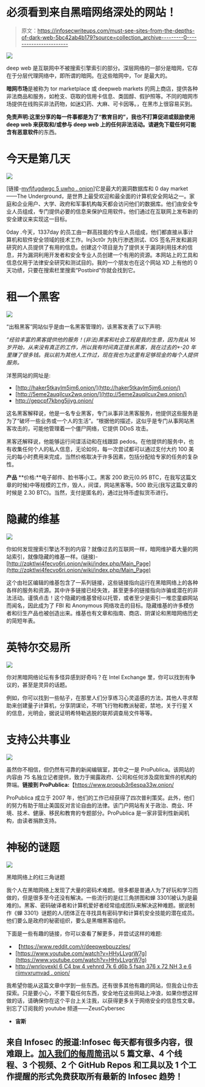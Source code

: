 # 必须看到来自黑暗网络深处的网站！

> 原文：<https://infosecwriteups.com/must-see-sites-from-the-depths-of-dark-web-5bc42ab4b179?source=collection_archive---------0----------------------->

![](img/6ba073159dfe8269d49672a637856c86.png)

deep web 是互联网中不被搜索引擎索引的部分。深层网络的一部分是暗网，它存在于分层代理网络中，即所谓的暗网。在这些暗网中，Tor 是最大的。

**暗网市场**是被称为 tor marketplace 或 deepweb markets 的网上商店，提供各种非法商品和服务，如枪支、窃取的信用卡信息、类固醇、假护照等。不同的暗网市场提供在线购买非法药物，如迷幻药、大麻、可卡因等。，在黑市上很容易买到。

**免责声明:这里分享的每一件事都是为了“教育目的”，我也不打算促进或鼓励使用 deep web 来获取和/或参与 deep web 上的任何非法活动。请避免下载任何可能含有恶意软件**的东西。

# 今天是第几天

![](img/a8aa07ba71abadc36ac9e73cc0cc0c6e.png)

[链接-[mvfjfugdwgc 5 uwho . onion](http://mvfjfugdwgc5uwho.onion)]它是最大的漏洞数据库和 0 day market——The Underground，是世界上最受欢迎和最全面的计算机安全网站之一。家庭和企业用户、大学、政府和军事机构每天都会访问他们的数据库。他们由安全专业人员组成，专门提供必要的信息来保护应用软件。他们通过在互联网上发布新的安全建议来实现这一目标。

0day .今天，1337day 的员工由一群高技能的专业人员组成，他们都直接从事计算机和软件安全领域的技术工作。Inj3ct0r 为执行渗透测试、IDS 签名开发和漏洞研究的人员提供了有用的信息。创建这个项目是为了提供关于漏洞利用技术的信息，并为漏洞利用开发者和安全专业人员创建一个有用的资源。本网站上的工具和信息仅用于法律安全研究和测试目的。我的一个朋友也在这个网站 XD 上有他的 0 天功绩，只要在搜索栏里搜索“Postbird”你就会找到它。

# 租一个黑客

![](img/fb40d0d546a32429df740de591ecebd2.png)

“出租黑客”网站似乎是由一名黑客管理的，该黑客发表了以下声明:

*“经验丰富的黑客提供他的服务！(非法)黑客和社会工程是我的生意，因为我从 16 岁开始，从来没有真正的工作，所以我有时间真正擅长黑客，我在过去的+-20 年里赚了很多钱。我以前为其他人工作过，现在我也为这里有足够现金的每个人提供服务。*

洋葱网站的网址是:

*   [http://haker5tkaylm5jm6.onion/](http://haker5tkaylm5jm6.onion/)
*   [http://5eme2auqilcux2wq.onion/](http://5eme2auqilcux2wq.onion/)
*   http://gepcpf7kbng5jjyg.onion/

这名黑客解释说，他是一名专业黑客，专门从事非法黑客服务，他提供这些服务是为了“破坏一些业务或一个人的生活”。“根据他的描述，这似乎是专门从事网站黑客攻击的，可能他管理着一个僵尸网络，它提供 DDoS 攻击。

黑客还解释说，他能够运行间谍活动和在线跟踪 pedos。在他提供的服务中，也有收集任何个人的私人信息，无论如何，每一次尝试都可以通过支付大约 100 美元的每小时费用来完成，当然价格取决于许多因素，包括分配给专家的任务的复杂性。

**产品** **价格:**电子邮件、脸书等小工。黑客 200 欧元(0.95 BTC，在我写这篇文章的时候)中等规模的工作，毁人，间谍，网站黑客等。500 欧元(我写这篇文章的时候是 2.30 BTC)。当然，支付是匿名的，通过比特币虚拟货币进行。

# 隐藏的维基

![](img/cc0a1bd39a149d11d0ac5fceeb6452bb.png)

你如何发现搜索引擎达不到的内容？就像过去的互联网一样，暗网维护着大量的网站索引，就像隐藏的维基一样。(链接)-[http://zqktlwi4fecvo6ri.onion/wiki/index.php/Main_Page](http://zqktlwi4fecvo6ri.onion/wiki/index.php/Main_Page)

这个由社区编辑的维基包含了一系列链接，这些链接指向运行在黑暗网络上的各种各样的服务和资源。其中许多链接已经失效，甚至更多的链接指向诈骗或潜在的非法活动。谨慎点击！这个隐藏的维基曾经以托管，或者至少是索引一堆恋童癖网站而闻名，因此成为了 FBI 和 Anonymous 网络攻击的目标。隐藏维基的许多模仿者和衍生产品也被创造出来。维基也有文章和指南、商店、阴谋论和黑暗网络历史的简短年表。

# 英特尔交易所

![](img/938870bb5b72a07c4629c117d74756d0.png)

你对黑暗网络论坛有多怪异感到好奇吗？在 Intel Exchange 里，你可以找到有争议的，甚至是灵异的话题。

例如，你可以找到一些帖子，在那里人们分享练习心灵遥感的方法，其他人寻求帮助来创建量子计算机，分享阴谋论，不明飞行物和教派秘密，禁地，关于行星 X 的信息，光明会，据说证明希特勒逃脱的联邦调查局文件等等。

# 支持公共事业

![](img/d74cbb8fe1777f9b7ef304ef1a8b7612.png)

虽然你不相信，但仍然有可靠的新闻编辑室，其中之一是 ProPublica。该网站的内容由 75 名独立记者提供，致力于揭露政府、公司和任何涉及腐败案件的机构的弊端。**链接到 ProPublica:**【https://www.propub3r6espa33w.onion/ 

ProPublica 成立于 2007 年，他们的工作已经获得了四次普利策奖。此外，他们的努力有助于阻止美国反对言论自由的法律。该门户网站有关于政治、商业、环境、技术、健康、移民和教育的专题部分。ProPublica 是一家非营利性新闻机构，由读者捐款支持。

# 神秘的谜题

![](img/23d0862931e7fe3375e04ade97ec07b6.png)

黑暗网络上的红三角谜题

我个人在黑暗网络上发现了大量的密码术难题。很多都是普通人为了好玩和学习而做的，但是很多至今还没有解决。一些流行的是红三角拼图和蝉 3301(被认为是最难的)。黑客、密码破译者和计算机爱好者经常组成团队来解决这种难题。据说制作《蝉 3301》谜题的人/团体正在寻找具有密码学和计算机安全技能的潜在成员。他们要么是政府的秘密组织，要么是黑帽黑客组织。

下面是一些有趣的链接，你可以查看了解更多，并尝试这样的难题:

*   【https://www.reddit.com/r/deepwebpuzzles/ 
*   [https://www.youtube.com/watch?v=HHyLLvgrW7g](https://www.youtube.com/watch?v=HHyLLvgrW7g)
*   [http://wnrlovexkl 6 C4 bw 4 vehnrd 7k 6 d6b 5 fsan 376 x 72 NH 3 e 6 rijmvxrumvad . onion/](http://wnrlovexkl6c4bw4vehnrd7k6d6b5fsan376x72nh3e6rijmvxrumvad.onion/)

我希望你能从这篇文章中学到一些东西。还有很多其他有趣的网站，但我会让你去探索。只是要小心，不要下载任何东西，安全地在这些网站上冲浪，如果你想这样做的话，请确保你在这个平台上关注我，以获得更多关于网络安全的信息性文章。别忘了订阅我的 youtube 频道——ZeusCybersec

*   **宙斯**

## 来自 Infosec 的报道:Infosec 每天都有很多内容，很难跟上。[加入我们的每周简讯](https://weekly.infosecwriteups.com/)以 5 篇文章、4 个线程、3 个视频、2 个 GitHub Repos 和工具以及 1 个工作提醒的形式免费获取所有最新的 Infosec 趋势！